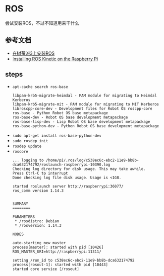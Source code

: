 # ROS

尝试安装ROS，不过不知道用来干什么

## 参考文档

* [在树莓派3上安装ROS](http://www.52pi.net/archives/918)
* [Installing ROS Kinetic on the Raspberry Pi](http://wiki.ros.org/ROSberryPi/Installing%20ROS%20Kinetic%20on%20the%20Raspberry%20Pi)

## steps

* `apt-cache search ros-base`
  ```
  libpam-krb5-migrate-heimdal - PAM module for migrating to Heimdal Kerberos
  libpam-krb5-migrate-mit - PAM module for migrating to MIT Kerberos
  libroscpp-core-dev - Development files for Robot OS roscpp-core
  ros-base - Python Robot OS base metapackage
  ros-base-dev - Robot OS base development metapackage
  ros-base-lisp-dev - Lisp Robot OS base development metapackage
  ros-base-python-dev - Python Robot OS base development metapackage
  ```
* `sudo apt-get install ros-base-python-dev`
* `sudo rosdep init`
* `rosdep update`
* `roscore`
  ```
  ... logging to /home/pi/.ros/log/c538ec6c-ebc2-11e9-bb8b-dca632174792/roslaunch-raspberrypi-10390.log
  Checking log directory for disk usage. This may take awhile.
  Press Ctrl-C to interrupt
  Done checking log file disk usage. Usage is <1GB.
  
  started roslaunch server http://raspberrypi:36077/
  ros_comm version 1.14.3
  
  
  SUMMARY
  ========
  
  PARAMETERS
   * /rosdistro: Debian
   * /rosversion: 1.14.3
  
  NODES
  
  auto-starting new master
  process[master]: started with pid [10426]
  ROS_MASTER_URI=http://raspberrypi:11311/
  
  setting /run_id to c538ec6c-ebc2-11e9-bb8b-dca632174792
  process[rosout-1]: started with pid [10443]
  started core service [/rosout]
  ```
